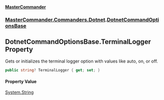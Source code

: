 #### [MasterCommander](MasterCommander.md 'MasterCommander')
### [MasterCommander.Commanders.Dotnet](MasterCommander.md#MasterCommander.Commanders.Dotnet 'MasterCommander.Commanders.Dotnet').[DotnetCommandOptionsBase](DotnetCommandOptionsBase.md 'MasterCommander.Commanders.Dotnet.DotnetCommandOptionsBase')

## DotnetCommandOptionsBase.TerminalLogger Property

Gets or initializes the terminal logger option with values like auto, on, or off.

```csharp
public string? TerminalLogger { get; set; }
```

#### Property Value
[System.String](https://docs.microsoft.com/en-us/dotnet/api/System.String 'System.String')